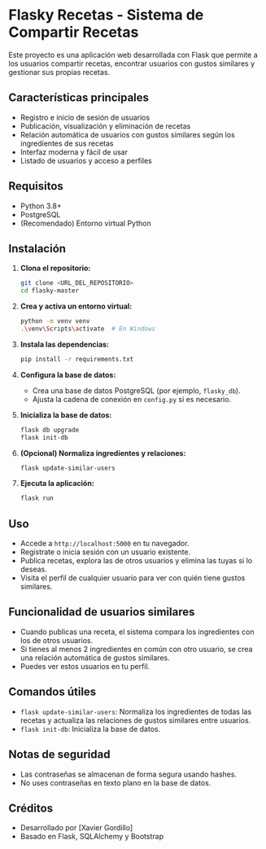 # Flasky Recetas - Sistema de Compartir Recetas

Este proyecto es una aplicación web desarrollada con Flask que permite a los usuarios compartir recetas, encontrar usuarios con gustos similares y gestionar sus propias recetas.

## Características principales
- Registro e inicio de sesión de usuarios
- Publicación, visualización y eliminación de recetas
- Relación automática de usuarios con gustos similares según los ingredientes de sus recetas
- Interfaz moderna y fácil de usar
- Listado de usuarios y acceso a perfiles

## Requisitos
- Python 3.8+
- PostgreSQL
- (Recomendado) Entorno virtual Python

## Instalación

1. **Clona el repositorio:**
   ```bash
   git clone <URL_DEL_REPOSITORIO>
   cd flasky-master
   ```

2. **Crea y activa un entorno virtual:**
   ```bash
   python -m venv venv
   .\venv\Scripts\activate  # En Windows

3. **Instala las dependencias:**
   ```bash
   pip install -r requirements.txt
   ```

4. **Configura la base de datos:**
   - Crea una base de datos PostgreSQL (por ejemplo, `flasky_db`).
   - Ajusta la cadena de conexión en `config.py` si es necesario.

5. **Inicializa la base de datos:**
   ```bash
   flask db upgrade
   flask init-db
   ```

6. **(Opcional) Normaliza ingredientes y relaciones:**
   ```bash
   flask update-similar-users
   ```

7. **Ejecuta la aplicación:**
   ```bash
   flask run
   ```

## Uso
- Accede a `http://localhost:5000` en tu navegador.
- Regístrate o inicia sesión con un usuario existente.
- Publica recetas, explora las de otros usuarios y elimina las tuyas si lo deseas.
- Visita el perfil de cualquier usuario para ver con quién tiene gustos similares.

## Funcionalidad de usuarios similares
- Cuando publicas una receta, el sistema compara los ingredientes con los de otros usuarios.
- Si tienes al menos 2 ingredientes en común con otro usuario, se crea una relación automática de gustos similares.
- Puedes ver estos usuarios en tu perfil.

## Comandos útiles
- `flask update-similar-users`: Normaliza los ingredientes de todas las recetas y actualiza las relaciones de gustos similares entre usuarios.
- `flask init-db`: Inicializa la base de datos.

## Notas de seguridad
- Las contraseñas se almacenan de forma segura usando hashes.
- No uses contraseñas en texto plano en la base de datos.

## Créditos
- Desarrollado por [Xavier Gordillo]
- Basado en Flask, SQLAlchemy y Bootstrap

